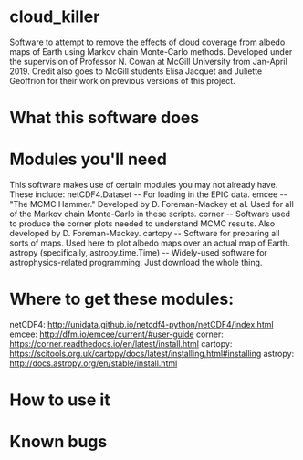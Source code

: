 # cloud_killer
Software to attempt to remove the effects of cloud coverage from albedo maps of Earth using Markov chain Monte-Carlo methods. Developed under the supervision of Professor N. Cowan at McGill University from Jan-April 2019. Credit also goes to McGill students Elisa Jacquet and Juliette Geoffrion for their work on previous versions of this project.

# What this software does

# Modules you'll need 
This software makes use of certain modules you may not already have. These include:
netCDF4.Dataset -- For loading in the EPIC data.
emcee -- "The MCMC Hammer." Developed by D. Foreman-Mackey et al. Used for all of the Markov chain Monte-Carlo in these scripts.
corner -- Software used to produce the corner plots needed to understand MCMC results. Also developed by D. Foreman-Mackey.
cartopy -- Software for preparing all sorts of maps. Used here to plot albedo maps over an actual map of Earth. 
astropy (specifically, astropy.time.Time) -- Widely-used software for astrophysics-related programming. Just download the whole thing. 

# Where to get these modules:
netCDF4: http://unidata.github.io/netcdf4-python/netCDF4/index.html
emcee: http://dfm.io/emcee/current/#user-guide
corner: https://corner.readthedocs.io/en/latest/install.html
cartopy: https://scitools.org.uk/cartopy/docs/latest/installing.html#installing
astropy: http://docs.astropy.org/en/stable/install.html

# How to use it 

# Known bugs 
